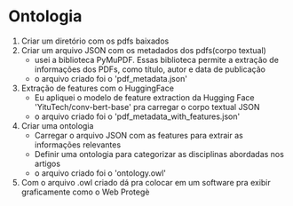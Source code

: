 # Ontologia
1. Criar um diretório com os pdfs baixados
2. Criar um arquivo JSON com os metadados dos pdfs(corpo textual)
   - usei a biblioteca PyMuPDF. Essas biblioteca permite a extração de informações dos PDFs, como título, autor e data de publicação
   - o arquivo criado  foi o 'pdf_metadata.json'
3. Extração de features com o HuggingFace
   - Eu apliquei o modelo de feature extraction da Hugging Face 'YituTech/conv-bert-base' pra carregar o corpo textual JSON
   - o arquivo criado  foi o 'pdf_metadata_with_features.json'
4. Criar uma ontologia
   - Carregar o arquivo JSON com as features para extrair as informações relevantes
   - Definir uma ontologia para categorizar as disciplinas abordadas nos artigos
   - o arquivo criado  foi o 'ontology.owl'
5. Com o arquivo .owl criado dá pra colocar em um software pra exibir graficamente como o Web Protegè
